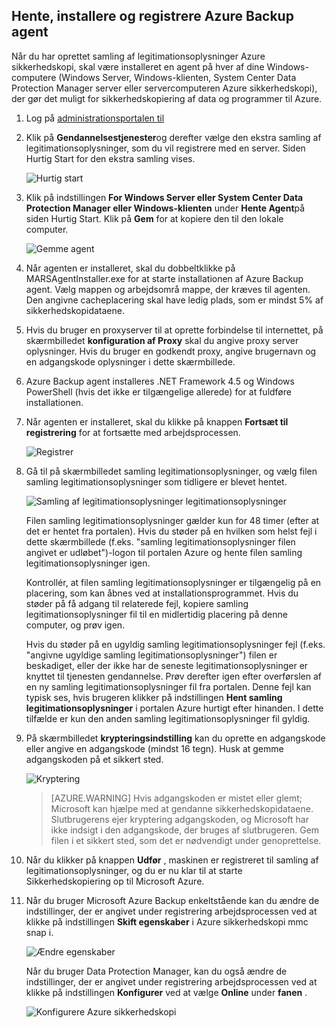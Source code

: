 ## <a name="download-install-and-register-the-azure-backup-agent"></a>Hente, installere og registrere Azure Backup agent

Når du har oprettet samling af legitimationsoplysninger Azure sikkerhedskopi, skal være installeret en agent på hver af dine Windows-computere (Windows Server, Windows-klienten, System Center Data Protection Manager server eller servercomputeren Azure sikkerhedskopi), der gør det muligt for sikkerhedskopiering af data og programmer til Azure.

1. Log på [administrationsportalen til](https://manage.windowsazure.com/)

2. Klik på **Gendannelsestjenester**og derefter vælge den ekstra samling af legitimationsoplysninger, som du vil registrere med en server. Siden Hurtig Start for den ekstra samling vises.

    ![Hurtig start](./media/backup-install-agent/quickstart.png)

3. Klik på indstillingen **For Windows Server eller System Center Data Protection Manager eller Windows-klienten** under **Hente Agent**på siden Hurtig Start. Klik på **Gem** for at kopiere den til den lokale computer.

    ![Gemme agent](./media/backup-install-agent/agent.png)

4. Når agenten er installeret, skal du dobbeltklikke på MARSAgentInstaller.exe for at starte installationen af Azure Backup agent. Vælg mappen og arbejdsområ mappe, der kræves til agenten. Den angivne cacheplacering skal have ledig plads, som er mindst 5% af sikkerhedskopidataene.

5.  Hvis du bruger en proxyserver til at oprette forbindelse til internettet, på skærmbilledet **konfiguration af Proxy** skal du angive proxy server oplysninger. Hvis du bruger en godkendt proxy, angive brugernavn og en adgangskode oplysninger i dette skærmbillede.

6.  Azure Backup agent installeres .NET Framework 4.5 og Windows PowerShell (hvis det ikke er tilgængelige allerede) for at fuldføre installationen.

7.  Når agenten er installeret, skal du klikke på knappen **Fortsæt til registrering** for at fortsætte med arbejdsprocessen.

    ![Registrer](./media/backup-install-agent/register.png)

8. Gå til på skærmbilledet samling legitimationsoplysninger, og vælg filen samling legitimationsoplysninger som tidligere er blevet hentet.

    ![Samling af legitimationsoplysninger legitimationsoplysninger](./media/backup-install-agent/vc.png)

    Filen samling legitimationsoplysninger gælder kun for 48 timer (efter at det er hentet fra portalen). Hvis du støder på en hvilken som helst fejl i dette skærmbillede (f.eks. "samling legitimationsoplysninger filen angivet er udløbet")-logon til portalen Azure og hente filen samling legitimationsoplysninger igen.

    Kontrollér, at filen samling legitimationsoplysninger er tilgængelig på en placering, som kan åbnes ved at installationsprogrammet. Hvis du støder på få adgang til relaterede fejl, kopiere samling legitimationsoplysninger fil til en midlertidig placering på denne computer, og prøv igen.

    Hvis du støder på en ugyldig samling legitimationsoplysninger fejl (f.eks. "angivne ugyldige samling legitimationsoplysninger") filen er beskadiget, eller der ikke har de seneste legitimationsoplysninger er knyttet til tjenesten gendannelse. Prøv derefter igen efter overførslen af en ny samling legitimationsoplysninger fil fra portalen. Denne fejl kan typisk ses, hvis brugeren klikker på indstillingen **Hent samling legitimationsoplysninger** i portalen Azure hurtigt efter hinanden. I dette tilfælde er kun den anden samling legitimationsoplysninger fil gyldig.

9. På skærmbilledet **krypteringsindstilling** kan du oprette en adgangskode eller angive en adgangskode (mindst 16 tegn). Husk at gemme adgangskoden på et sikkert sted.

    ![Kryptering](./media/backup-install-agent/encryption.png)

    > [AZURE.WARNING] Hvis adgangskoden er mistet eller glemt; Microsoft kan hjælpe med at gendanne sikkerhedskopidataene. Slutbrugerens ejer kryptering adgangskoden, og Microsoft har ikke indsigt i den adgangskode, der bruges af slutbrugeren. Gem filen i et sikkert sted, som det er nødvendigt under genoprettelse.

10. Når du klikker på knappen **Udfør** , maskinen er registreret til samling af legitimationsoplysninger, og du er nu klar til at starte Sikkerhedskopiering op til Microsoft Azure.

11. Når du bruger Microsoft Azure Backup enkeltstående kan du ændre de indstillinger, der er angivet under registrering arbejdsprocessen ved at klikke på indstillingen **Skift egenskaber** i Azure sikkerhedskopi mmc snap i.

    ![Ændre egenskaber](./media/backup-install-agent/change.png)

    Når du bruger Data Protection Manager, kan du også ændre de indstillinger, der er angivet under registrering arbejdsprocessen ved at klikke på indstillingen **Konfigurer** ved at vælge **Online** under **fanen** .

    ![Konfigurere Azure sikkerhedskopi](./media/backup-install-agent/configure.png)
